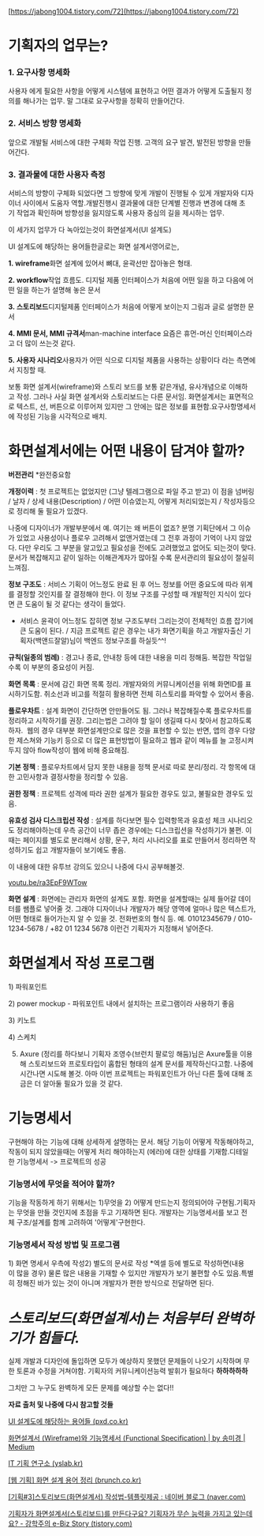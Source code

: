 [https://jabong1004.tistory.com/72](https://jabong1004.tistory.com/72)

# **기획자의 업무는?**

### 1. 요구사항 명세화

사용자 에게 필요한 사항을 어떻게 시스템에 표현하고 어떤 결과가 어떻게 도출될지 정의를 해나가는 업무. 말 그대로 요구사항을 정확히 만들어간다.

### 2. 서비스 방향 명세화

앞으로 개발될 서비스에 대한 구체화 작업 진행. 고객의 요구 발견, 발전된 방향을 만들어간다.

### 3. 결과물에 대한 사용자 측정

서비스의 방향이 구체화 되었다면 그 방향에 맞게 개발이 진행될 수 있게 개발자와 디자이너 사이에서 도움자 역할.개발진행시 결과물에 대한 단계별 진행과 변경에 대해 초기 작업과 확인하며 방향성을 잃지않도록 사용자 중심의 길을 제시하는 업무.

이 세가지 업무가 다 녹아있는것이 화면설계서(UI 설계도)

UI 설계도에 해당하는 용어들한글로는 화면 설계서영어로는,

**1. wireframe**화면 설계에 있어서 뼈대, 윤곽선만 잡아놓은 형태.

**2. workflow**작업 흐름도. 디지털 제품 인터페이스가 처음에 어떤 일을 하고 다음에 어떤 일을 하는가 설명해 놓은 문서

**3. 스토리보드**디지털제품 인터페이스가 처음에 어떻게 보이는지 그림과 글로 설명한 문서

**4. MMI 문서, MMI 규격서**man-machine interface 요즘은 휴먼-머신 인터페이스라고 더 많이 쓰는것 같다.

**5. 사용자 시나리오**사용자가 어떤 식으로 디지털 제품을 사용하는 상황이다 라는 측면에서 지칭할 때.

보통 화면 설계서(wireframe)와 스토리 보드를 보통 같은개념, 유사개념으로 이해하고 작성. 그러나 사실 화면 설계서와 스토리보드는 다른 문서임. 화면설계서는 표면적으로 텍스트, 선, 버튼으로 이루어져 있지만 그 안에는 많은 정보를 표현함.요구사항명세서에 작성된 기능을 시각적으로 배치.

# 화면설계서에는 어떤 내용이 담겨야 할까?

**버전관리** *완전중요함

**개정이력** : 첫 프로젝트는 없었지만 (그냥 텔레그램으로 파일 주고 받고) 이 점을 넘버링 / 날자 / 상세 내용(Description) / 어떤 이슈였는지, 어떻게 처리되었는지 / 작성자등으로 정리해 둘 필요가 있겠다.

나중에 디자이너가 개발부분에서 예. 여기는 왜 버튼이 없죠? 분명 기획단에서 그 이슈가 있었고 사용성이나 플로우 고려해서 없앤거였는데 그 전후 과정이 기억이 나지 않았다. 다만 우리도 그 부분을 알고있고 필요성을 전에도 고려했었고 없어도 되는것이 맞다. 문서가 복잡해지고 같이 일하는 이해관계자가 많아질 수록 문서관리의 필요성이 절실히 느껴짐.

**정보 구조도** : 서비스 기획이 어느정도 완료 된 후 어느 정보를 어떤 중요도에 따라 위계를 결정할 것인지를 잘 결정해야 한다. 이 정보 구조를 구성할 때 개발적인 지식이 있다면 큰 도움이 될 것 같다는 생각이 들었다.

+ 서비스 윤곽이 어느정도 잡히면 정보 구조도부터 그리는것이 전체적인 흐름 잡기에 큰 도움이 된다. / 지금 프로젝트 같은 경우는 내가 화면기획을 하고 개발자출신 기획자(백앤드잘알)님이 백엔드 정보구조를 하실듯^^!

**규칙(일종의 범례)** : 경고나 종료, 안내창 등에 대한 내용을 미리 정해둠. 복잡한 작업일 수록 이 부분의 중요성이 커짐.

**화면 목록** : 문서에 감긴 화면 목록 정리. 개발자와의 커뮤니케이션을 위해 화면ID를 표시하기도함. 취소선과 비고를 적절히 활용하면 전체 히스토리를 파악할 수 있어서 좋음.

**플로우차트** : 설계 화면이 간단하면 안만들어도 됨. 그러나 복잡해질수록 플로우차트를 정리하고 시작하기를 권장. 그리는법은 그려야 할 일이 생길때 다시 찾아서 참고하도록 하자.  웹의 경우 대부분 화면설계만으로 많은 것을 표현할 수 있는 반면, 앱의 경우 다양한 제스쳐와 기능키 등으로 더 많은 표현방법이 필요하고 웹과 같이 메뉴를 늘 고정시켜두지 않아 flow작성이 웹에 비해 중요해짐.

**기본 정책** : 플로우차트에서 담지 못한 내용을 정책 문서로 따로 분리/정리. 각 항목에 대한 고민사항과 결정사항을 정리할 수 있음.

**권한 정책** : 프로젝트 성격에 따라 권한 설계가 필요한 경우도 있고, 불필요한 경우도 있음.

**유효성 검사 디스크립션 작성** : 설계를 하다보면 필수 입력항목과 유효성 체크 시나리오도 정리해야하는데 우측 공간이 너무 좁은 경우에는 디스크립션을 작성하기가 불편. 이때는 페이지를 별도로 분리해서 상황, 문구, 처리 시나리오를 표로 만들어서 정리하면 작성하기도 쉽고 개발자들이 보기에도 좋음.

이 내용에 대한 유투브 강의도 있으니 나중에 다시 공부해볼것.

[youtu.be/ra3EpF9WTow](https://youtu.be/ra3EpF9WTow)

**화면 설계** : 화면에는 관리자 화면의 설계도 포함. 화면을 설계할때는 실제 들어갈 데이터를 쌤플로 넣어줄 것. 그래야 디자이너나 개발자가 해당 영역에 얼마나 많은 텍스트가, 어떤 형태로 들어가는지 알 수 있을 것. 전화번호의 형식 등. 예. 01012345679 / 010-1234-5678 / +82 01 1234 5678 이런건 기획자가 지정해서 넣어준다.

# 화면설계서 작성 프로그램

1) 파워포인트

2) power mockup - 파워포인트 내에서 설치하는 프로그램이라 사용하기 좋음

3) 키노트

4) 스케치

5) Axure (정리를 하다보니 기획자 조영수(브런치 팔로잉 해둠)님은 Axure툴을 이용해 스토리보드와 프로토타입이 홉합된 형태의 설계 문서를 제작하신다고함. 나중에 시간나면 시도해 볼것. 아마 이번 프로젝트는 파워포인트가 아닌 다른 툴에 대해 조금은 더 알아둘 필요가 있을 것 같다.

# 기능명세서

구현해야 하는 기능에 대해 상세하게 설명하는 문서. 해당 기능이 어떻게 작동해야하고, 작동이 되지 않았을때는 어떻게 처리 해야하는지 (에러)에 대한 상태를 기재함.디테일한 기능명세서 -> 프로젝트의 성공

### 기능명서에 무엇을 적어야 할까?

기능을 작동하게 하기 위해서는 1)무엇을 2) 어떻게 만드는지 정의되어야 구현됨.기획자는 무엇을 만들 것인지에 초점을 두고 기재하면 된다. 개발자는 기능명세서를 보고 전체 구조/설계를 함께 고려하여 '어떻게'구현한다.

### 기능명세서 작성 방법 및 프로그램

1) 화면 명세서 우측에 작성2) 별도의 문서로 작성 *엑셀 등에 별도로 작성하면(내용이 많을 경우) 물론 많은 내용을 기재할 수 있지만 개발자가 보기 불편할 수도 있음.특별히 정해진 바가 있는 것이 아니며 개발자가 편한 방식으로 전달하면 된다.

# _**스토리보드(화면설계서)는 처음부터 완벽하기가 힘들다.**_

실제 개발과 디자인에 돌입하면 모두가 예상하지 못했던 문제들이 나오기 시작하며 무한 토론과 수정을 거쳐야함. 기획자의 커뮤니케이션능력 발휘가 필요하다 **하하하하하**

그치만 그 누구도 완벽하게 모든 문제를 예상할 수는 없다!!

**자료 출처 및 나중에 다시 참고할 것들**

[UI 설계도에 해당하는 용어들 (pxd.co.kr)](https://story.pxd.co.kr/4)

[화면설계서 (Wireframe)와 기능명세서 (Functional Specification) | by 송미경 | Medium](https://mklab-co.medium.com/%EC%9E%91%EC%84%B1%EB%B2%95-%ED%99%94%EB%A9%B4%EC%84%A4%EA%B3%84%EC%84%9C-wireframe-%EC%99%80-%EA%B8%B0%EB%8A%A5%EB%AA%85%EC%84%B8%EC%84%9C-functional-specification-bbcff0071ea2)

[IT 기획 연구소 (yslab.kr)](https://yslab.kr/148)

[[웹 기획] 화면 설계 용어 정리 (brunch.co.kr)](https://brunch.co.kr/@cysstory/94)

[[기획#3]스토리보드(화면설계서) 작성법-템플릿제공 : 네이버 블로그 (naver.com)](https://blog.naver.com/PostView.nhn?blogId=dailytopic&logNo=220954218520)

[](https://blog.naver.com/PostView.nhn?blogId=dailytopic&logNo=220954218520)

[기획자가 화면설계서(스토리보드)를 만든다구요? 기획자가 무슨 능력을 가지고 있는데요? - 강학주의 e-Biz Story (tistory.com)](https://ebizstory.tistory.com/368)

[](https://ebizstory.tistory.com/368)